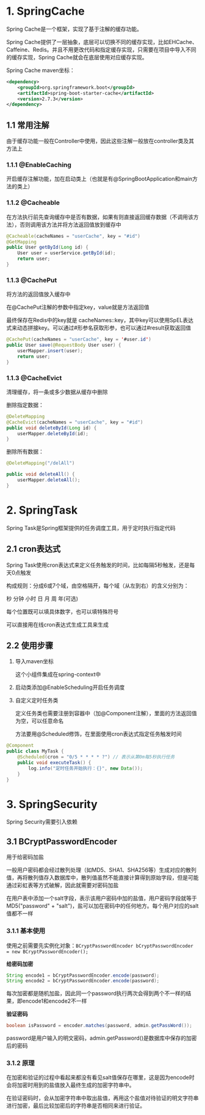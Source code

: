 # 1. SpringCache

Spring Cache是一个框架，实现了基于注解的缓存功能。

Spring Cache提供了一层抽象，底层可以切换不同的缓存实现，比如EHCache、Caffeine、Redis。并且不用更改代码和指定缓存实现，只需要在项目中导入不同的缓存实现，Spring Cache就会在底层使用对应缓存实现。

Spring Cache maven坐标：

```xml
<dependency>
	<groupId>org.springframework.boot</groupId>
    <artifactId>spring-boot-starter-cache</artifactId>
    <version>2.7.3</version>
</dependency>
```

## 1.1 常用注解

由于缓存功能一般在Controller中使用，因此这些注解一般放在controller类及其方法上

### 1.1.1 @EnableCaching

开启缓存注解功能，加在启动类上（也就是有@SpringBootApplication和main方法的类上）

### 1.1.2 @Cacheable

在方法执行前先查询缓存中是否有数据，如果有则直接返回缓存数据（不调用该方法），否则调用该方法并将方法返回值放到缓存中

```java
@Cacheable(cacheNames = "userCache", key = "#id")
@GetMapping
public User getById(Long id) {
    User user = userService.getById(id);
    return user;
}
```

### 1.1.3 @CachePut

将方法的返回值放入缓存中

在@CachePut注解的参数中指定key，value就是方法返回值

最终保存在Redis中的key就是 cacheNames::key，其中key可以使用SpEL表达式来动态拼接key。可以通过#形参名获取形参，也可以通过#result获取返回值

```java
@CachePut(cacheNames = "userCache", key = '#user.id')
public User save(@RequestBody User user) {
    userMapper.insert(user);
    return user;
}
```

### 1.1.3 @CacheEvict

清理缓存，将一条或多少数据从缓存中删除

删除指定数据：

```java
@DeleteMapping
@CacheEvict(cacheNames = "userCache", key = "#id")
public void deleteById(Long id) {
    userMapper.deleteById(id);
}
```

删除所有数据：

```java
@DeleteMapping("/delAll")

public void deleteAll() {
    userMapper.deleteAll();
}
```

# 2. SpringTask

Spring Task是Spring框架提供的任务调度工具，用于定时执行指定代码

## 2.1 cron表达式

Spring Task使用cron表达式来定义任务触发的时间，比如每隔5秒触发，还是每天0点触发

构成规则：分成6或7个域，由空格隔开，每个域（从左到右）的含义分别为：

秒 分钟 小时 日 月 周 年(可选)

每个位置既可以填具体数字，也可以填特殊符号

可以直接用在线cron表达式生成工具来生成

## 2.2 使用步骤

1. 导入maven坐标

   这个小组件集成在spring-context中

2. 启动类添加@EnableScheduling开启任务调度

3. 自定义定时任务类

   定义任务类也需要注册到容器中（加@Component注解），里面的方法返回值为空，可以任意命名

   方法要用@Scheduled修饰，在里面使用cron表达式指定任务触发时间

```java
@Component
public class MyTask {
    @Scheduled(cron = "0/5 * * * * ?") // 表示从第0m每5秒执行任务
    public void executeTask() {
        log.info("定时任务开始执行：{}", new Data());
    }
}
```

# 3. SpringSecurity

Spring Security需要引入依赖

## 3.1 BCryptPasswordEncoder

用于给密码加盐

一般用户密码都会经过散列处理（如MD5、SHA1、SHA256等）生成对应的散列值，再将散列值存入数据库中，散列值虽然不能直接计算得到原始字段，但是可能通过彩虹表等方式破解，因此就需要对密码加盐

在用户表中添加一个salt字段，表示该用户密码中加的盐值，用户密码字段就等于MD5("password" + "salt")，盐可以加在密码中的任何地方。每个用户对应的salt值都不一样

### 3.1.1 基本使用

使用之前需要先实例化对象：`BCryptPasswordEncoder bCryptPasswordEncoder = new BCryptPasswordEncoder();`

**给密码加密**

```java
String encode1 = bCryptPasswordEncoder.encode(password);
String encode2 = bCryptPasswordEncoder.encode(password);
```

每次加密都是随机加盐，因此同一个password执行两次会得到两个不一样的结果，即encode1和encode2不一样

**验证密码**

```java
boolean isPassword = encoder.matches(password, admin.getPassWord());
```

password是用户输入的明文密码，admin.getPassword()是数据库中保存的加密后的密码

### 3.1.2 原理

在加密和验证的过程中看起来都没有看见salt值保存在哪里，这是因为encode时会将加密时用到的盐值放入最终生成的加密字符串中。

在验证密码时，会从加密字符串中取出盐值，再用这个盐值对待验证的明文字符串进行加密，最后比较加密后的字符串是否相同来进行验证。
